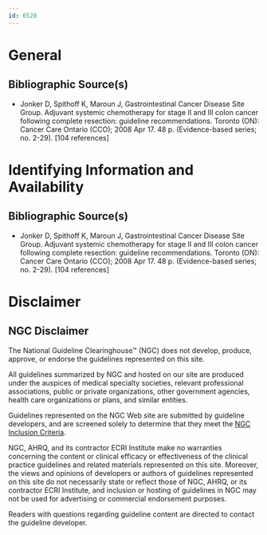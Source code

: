 ```yaml
---
id: 6528
---
```


# General

## Bibliographic Source(s)

- Jonker D, Spithoff K, Maroun J, Gastrointestinal Cancer Disease Site Group. Adjuvant systemic chemotherapy for stage II and III colon cancer following complete resection: guideline recommendations. Toronto (ON): Cancer Care Ontario (CCO); 2008 Apr 17. 48 p. (Evidence-based series; no. 2-29). [104 references]

# Identifying Information and Availability

## Bibliographic Source(s)

- Jonker D, Spithoff K, Maroun J, Gastrointestinal Cancer Disease Site Group. Adjuvant systemic chemotherapy for stage II and III colon cancer following complete resection: guideline recommendations. Toronto (ON): Cancer Care Ontario (CCO); 2008 Apr 17. 48 p. (Evidence-based series; no. 2-29). [104 references]

# Disclaimer

## NGC Disclaimer

The National Guideline Clearinghouse™ (NGC) does not develop, produce, approve, or endorse the guidelines represented on this site.

All guidelines summarized by NGC and hosted on our site are produced under the auspices of medical specialty societies, relevant professional associations, public or private organizations, other government agencies, health care organizations or plans, and similar entities.

Guidelines represented on the NGC Web site are submitted by guideline developers, and are screened solely to determine that they meet the [NGC Inclusion Criteria](/help-and-about/summaries/inclusion-criteria).

NGC, AHRQ, and its contractor ECRI Institute make no warranties concerning the content or clinical efficacy or effectiveness of the clinical practice guidelines and related materials represented on this site. Moreover, the views and opinions of developers or authors of guidelines represented on this site do not necessarily state or reflect those of NGC, AHRQ, or its contractor ECRI Institute, and inclusion or hosting of guidelines in NGC may not be used for advertising or commercial endorsement purposes.

Readers with questions regarding guideline content are directed to contact the guideline developer.


